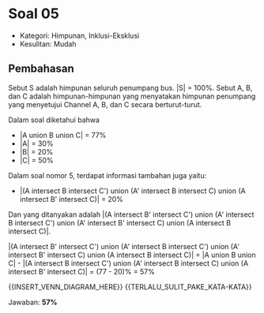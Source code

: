 # Soal 05

* Kategori: Himpunan, Inklusi-Eksklusi
* Kesulitan: Mudah

## Pembahasan

Sebut S adalah himpunan seluruh penumpang bus. |S| = 100%.
Sebut A, B, dan C adalah himpunan-himpunan yang menyatakan himpunan penumpang yang menyetujui
Channel A, B, dan C secara berturut-turut.

Dalam soal diketahui bahwa

* |A union B union C| = 77%
* |A| = 30%
* |B| = 20%
* |C| = 50%

Dalam soal nomor 5, terdapat informasi tambahan juga yaitu:

* |(A intersect B intersect C') union (A' intersect B intersect C) union (A intersect B' intersect C)| = 20%

Dan yang ditanyakan adalah |(A intersect B' intersect C') union (A' intersect B intersect C') union (A' intersect B' intersect C) union (A intersect B intersect C)|.

|(A intersect B' intersect C') union (A' intersect B intersect C') union (A' intersect B' intersect C) union (A intersect B intersect C)|
	= |A union B union C| - |(A intersect B intersect C') union (A' intersect B intersect C) union (A intersect B' intersect C)|
	= (77 - 20)%
	= 57%

{{INSERT_VENN_DIAGRAM_HERE}} {{TERLALU_SULIT_PAKE_KATA-KATA}}

Jawaban: **57%**
